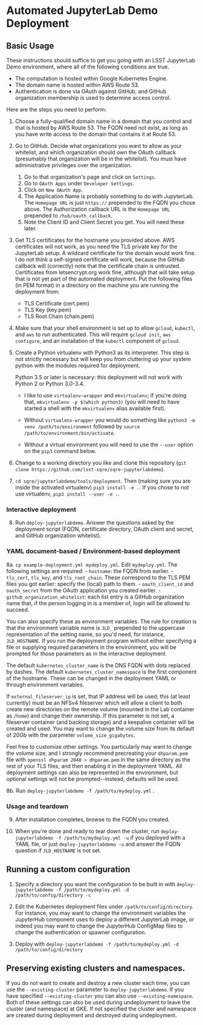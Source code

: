 # Automated JupyterLab Demo Deployment

## Basic Usage

These instructions should suffice to get you going with an LSST
JupyterLab Demo environment, where all of the following conditions are
true.

- The computation is hosted within Google Kubernetes Engine.
- The domain name is hosted within AWS Route 53.
- Authentication is done via OAuth against GitHub, and GitHub
  organization membership is used to determine access control.

Here are the steps you need to perform:

1. Choose a fully-qualified domain name in a domain that you control and
   that is hosted by AWS Route 53.  The FQDN need not exist, as long as
   you have write access to the domain that contains it at Route 53.

2. Go to GitHub.  Decide what organizations you want to allow as your
   whitelist, and which organization should own the OAuth callback
   (presumably that organization will be in the whitelist).  You must
   have administrative privileges over the organization.
   
    1. Go to that organization's page and click on `Settings`.
    2. Go to `OAuth Apps` under `Developer Settings`.
	3. Click on `New OAuth App`.
	4. The Application Name is probably something to do with
       JupyterLab.  The `Homepage URL` is just `https://` prepended to the
       FQDN you chose above.  The Authorization callback URL is the
       `Homepage URL` prepended to `/hub/oauth_callback`.
	5. Note the Client ID and Client Secret you get.  You will need
       these later.
	   
3. Get TLS certificates for the hostname you provided above.  AWS
   certificates will not work, as you need the TLS private key for the
   JupyterLab setup.  A wildcard certificate for the domain would work
   fine.  I do not think a self-signed certificate will work, because
   the GitHub callback will (correctly) note that the certificate chain
   is untrusted.  Certificates from letsencrypt.org work fine, although
   that will take setup that is not yet part of the automated
   deployment.  Put the following files (in PEM format) in a directory
   on the machine you are running the deployment from:
   
    - TLS Certificate (cert.pem)
	- TLS Key (key.pem)
	- TLS Root Chain (chain.pem)
	   
4. Make sure that your shell environment is set up to allow `gcloud`,
   `kubectl`, and `aws` to run authenticated.  This will require `gcloud
   init`, `aws configure`, and an installation of the `kubectl`
   component of `gcloud`.

5. Create a Python virtualenv with Python3 as its interpreter.  This
   step is not strictly necessary but will keep you from cluttering up
   your system python with the modules required for deployment.
   
   Python 3.5 or later is necessary: this deployment will not work with
   Python 2 or Python 3.0-3.4.

    - I like to use `virtualenv-wrapper` and `mkvirtualenv`; if you're
   doing that, `mkvirtualenv -p $(which python3)` (you will need to have
   started a shell with the `mkvirtualenv` alias available first).
   
   - Without `virtualenv-wrapper` you would do something like `python3
   -m venv /path/to/environment` followed by `source
   /path/to/environment/bin/activate`.

    - Without a virtual environment you will need to use the `--user`
    option on the `pip3` command below.

6. Change to a working directory you like and clone this repository
   (`git clone https://github.com/lsst-sqre/sqre-jupyterlabdemo`).
   
7. `cd sqre/jupyterlabdemo/tools/deployment`.  Then (making sure you are
   inside the activated virtualenv) `pip3 install -e .`.  If you chose
   to not use virtualenv, `pip3 install --user -e .`.

### Interactive deployment

8. Run `deploy-jupyterlabdemo`.  Answer the questions asked by the
deployment script (FQDN, certificate directory, OAuth client and secret,
and GitHub organization whitelist).

### YAML document-based / Environment-based deployment

8a. `cp example-deployment.yml mydeploy.yml`.  Edit `mydeploy.yml`.
    The following settings are required:
    - `hostname`: the FQDN from earlier.
    - `tls_cert`, `tls_key`, and `tls_root_chain`.  These correspond to
      the TLS PEM files you got earlier: specify the (local) path to
      them.
    - `oauth_client_id` and `oauth_secret` from the OAuth
      application you created earlier.
    - `github_organization_whitelist`: each list entry is a GitHub
      organization name that, if the person logging in is a member of,
      login will be allowed to succeed.
	  
   You can also specify these as environment variables.  The rule for
   creation is that the environment variable name is `JLD_` prepended to
   the uppercase representation of the setting name, so you'd need, for
   instance, `JLD_HOSTNAME`.  If you run the deployment
   program without either specifying a file or supplying required
   parameters in the environment, you will be prompted for those
   parameters as in the interactive deployment.
   
   The default `kubernetes_cluster_name` is the DNS FQDN with dots
   replaced by dashes.  The default `kubernetes_cluster_namespace` is
   the first component of the hostname.  These can be changed in the
   deployment YAML or through environment variables.

   If `external_fileserver_ip` is set, that IP address will be used;
   this (at least currently) must be an NFSv4 fileserver which will
   allow a client to both create new directories on the remote volume
   (mounted in the Lab container as `/home`) and change their
   ownership.  If this parameter is not set, a fileserver container (and
   backing storage) and a keepalive container will be created and
   used.  You may want to change the volume size from its default of
   20Gb with the parameter `volume_size_gigabytes`.

   Feel free to customize other settings.  You particularly may want to
   change the volume size, and I strongly recommend precreating your
   `dhparam.pem` file with `openssl dhparam 2048 > dhparam.pem` in the
   same directory as the rest of your TLS files, and then enabling it in
   the deployment YAML.  All deployment settings can also be represented
   in the environment, but optional settings will not be
   prompted--instead, defaults will be used.

8b. Run `deploy-jupyterlabdemo -f /path/to/mydeploy.yml` .

### Usage and teardown

9. After installation completes, browse to the FQDN you created.

10. When you're done and ready to tear down the cluster, run
    `deploy-jupyterlabdemo -f /path/to/mydeploy.yml -u` if you deployed
    with a YAML file, or just `deploy-jupyterlabdemo -u` and answer the
	FQDN question if `JLD_HOSTNAME` is not set.

## Running a custom configuration

1. Specify a directory you want the configuration to be built in with
   `deploy-jupyterlabdemo -f /path/to/mydeploy.yml -d
   /path/to/config/directory -c`
   
2. Edit the Kubernetes deployment files under
   `/path/to/config/directory`.  For instance, you may want to change
   the environment variables the JupyterHub component uses to deploy a
   different JupyterLab image, or indeed you may want to change the
   JupyterHub ConfigMap files to change the authentication or spawner
   configuration.
   
3. Deploy with `deploy-jupyterlabdemo -f /path/to/mydeploy.yml -d
   /path/to/config/directory`
   
## Preserving existing clusters and namespaces.

If you do not want to create and destroy a new cluster each time, you
can use the `--existing-cluster` parameter to `deploy-jupyterlabdemo`.
If you have specified `--existing-cluster` you can also use
`--existing-namespace`.  Both of these settings can also be used during
undeployment to leave the cluster (and namespace) at GKE.  If not
specified the cluster and namespace are created during deployment and
destroyed during undeployment.

   

